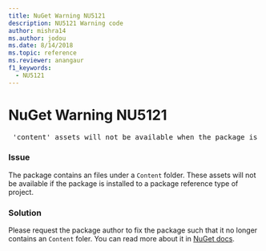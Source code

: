 ```yaml
---
title: NuGet Warning NU5121
description: NU5121 Warning code
author: mishra14
ms.author: jodou
ms.date: 8/14/2018
ms.topic: reference
ms.reviewer: anangaur
f1_keywords: 
  - NU5121
---
```


# NuGet Warning NU5121
<pre> 'content' assets will not be available when the package is installed after the migration.</pre>

### Issue

The package contains an files under a `Content` folder. These assets will not be available if the package is installed to a package reference type of project.


### Solution

Please request the package author to fix the package such that it no longer contains an `Content` foler. You can read more about it in [NuGet docs](../../consume-packages/migrate-packages-config-to-package-reference.md).
